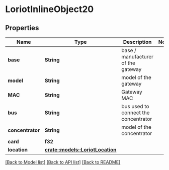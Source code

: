 # LoriotInlineObject20

## Properties

Name | Type | Description | Notes
------------ | ------------- | ------------- | -------------
**base** | **String** | base / manufacturer of the gateway | 
**model** | **String** | model of the gateway | 
**MAC** | **String** | Gateway MAC | 
**bus** | **String** | bus used to connect the concentrator | 
**concentrator** | **String** | model of the concentrator | 
**card** | **f32** |  | 
**location** | [**crate::models::LoriotLocation**](Location.md) |  | 

[[Back to Model list]](../README.md#documentation-for-models) [[Back to API list]](../README.md#documentation-for-api-endpoints) [[Back to README]](../README.md)


